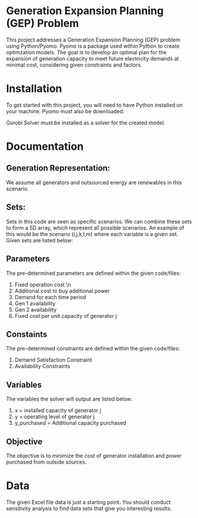 # Generation Expansion Planning (GEP) Problem

This project addresses a Generation Expansion Planning (GEP) problem using Python/Pyomo. Pyomo is a package used within Python to create optimzation models.
The goal is to develop an optimal plan for the expansion of generation capacity to meet future electricity demands at minimal cost, considering given constraints and factors.


# Installation

To get started with this project, you will need to have Python installed on your machine. Pyomo must also be downloaded.

Gurobi Solver must be installed as a solver for the created model.


# Documentation

## Generation Representation:

We assume all generators and outsourced energy are renewables in this scenario.

## Sets:

Sets in this code are seen as specific scenarios. We can combine these sets to form a 5D array, which represent all possible scenarios.
An example of this would be the scenario (i,j,k,l,m) where each variable is a given set. 
Given sets are listed below:


## Parameters

The pre-determined parameters are defined within the given code/files:

1. Fixed operation cost \n
2. Additional cost to buy additional power
3. Demand for each time period
4. Gen 1 availability 
5. Gen 2 availability 
6. Fixed cost per unit capacity of generator j    


## Constaints

The pre-determined constraints are defined within the given code/files:

1. Demand Satisfaction Constraint
2. Availability Constraints

## Variables

The variables the solver will output are listed below:

1. x = installed capacity of generator j
2. y = operating level of generator j
3. y_purchased = Additional capacity purchased

## Objective

The objective is to minimize the cost of generator installation and power purchased from outside sources.

# Data

The given Excel file data is just a starting point. You should conduct sensitivity analysis to find data sets that give you interesting results.
